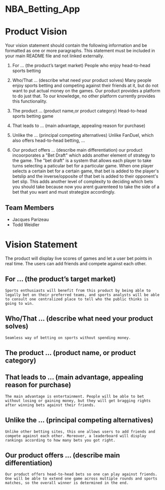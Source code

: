 # NBA_Betting_App

# Product Vision

Your vision statement should contain the following information and be formatted as one or more paragraphs. This statement must be included in your main README file and not linked externally. 

1. For ... (the product’s target market)
	People who enjoy head-to-head sports betting
2. Who/That ... (describe what need your product solves)
	Many people enjoy sports betting and competing against their friends at it, but do not want to put actual money on the games.
	Our product provides a platform to do just that. To our knowledge, no other platform currently provides this functionality. 

3. The product ... (product name,or product category)
	Head-to-head sports betting game
4. That leads to ... (main advantage, appealing reason for purchase)
5. Unlike the ... (principal competing alternatives)
	Unlike FanDuel, which also offers head-to-head betting, ...
6. Our product offers ... (describe main differentiation)
	our product incoorporates a "Bet Draft" which adds another element of strategy to the game. The "bet draft" is a system that allows each player to take turns selecting a paticular bet for a particular game. When one player selects a certain bet for a certain game, that bet is added to the player's betslip and the inverse/opposite of that bet is added to their opponent's bet slip. This adds another level of complexity to deciding which bets you should take because now you arent guarenteed to take the side of a bet that you want and must strategize accordingly. 

## Team Members

- Jacques Parizeau
- Todd Weidler


# Vision Statement
The product will display live scores of games and let a user bet points in real time. The users can add friends and compete against each other.
## For ... (the product’s target market)
	Sports enthusiasts will benefit from this product by being able to legally bet on their preferred teams, and sports analysts will be able to consult one centralized place to tell who the public thinks is going to win.
## Who/That ... (describe what need your product solves)
	Seamless way of betting on sports without spending money. 
## The product ... (product name, or product category)
	
## That leads to ... (main advantage, appealing reason for purchase)
	The main advantage is entertainment. People will be able to bet without losing or gaining money, but they will get bragging rights after winning bets against their friends.
## Unlike the ... (principal competing alternatives)
	Unlike other betting sites, this one allows users to add friends and compete against each other. Moreover, a leaderboard will display rankings according to how many bets you got right.
## Our product offers ... (describe main differentiation)
	Our product offers head-to-head bets so one can play against friends. One will be able to extend one game across multiple rounds and sports matches, so the overall winner is determined in the end.
